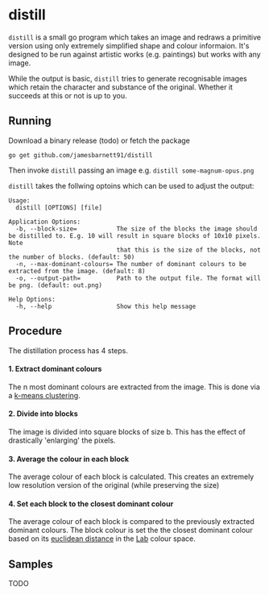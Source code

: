 # distill

`distill` is a small go program which takes an image and redraws a primitive version using only extremely simplified shape and colour informaion. It's designed to be run against artistic works (e.g. paintings) but works with any image.

While the output is basic, `distill` tries to generate recognisable images which retain the character and substance of the original. Whether it succeeds at this or not is up to you. 

## Running
Download a binary release (todo) or fetch the package
```
go get github.com/jamesbarnett91/distill
```
Then invoke `distill` passing an image e.g. `distill some-magnum-opus.png`

`distill` takes the follwing optoins which can be used to adjust the output:
```
Usage:
  distill [OPTIONS] [file]

Application Options:
  -b, --block-size=           The size of the blocks the image should be distilled to. E.g. 10 will result in square blocks of 10x10 pixels. Note
                              that this is the size of the blocks, not the number of blocks. (default: 50)
  -n, --max-dominant-colours= The number of dominant colours to be extracted from the image. (default: 8)
  -o, --output-path=          Path to the output file. The format will be png. (default: out.png)

Help Options:
  -h, --help                  Show this help message

```


## Procedure
The distillation process has 4 steps. 
#### 1. Extract dominant colours
The n most dominant colours are extracted from the image. This is done via a [k-means clustering](https://en.wikipedia.org/wiki/K-means_clustering). 
#### 2. Divide into blocks
The image is divided into square blocks of size b. This has the effect of drastically 'enlarging' the pixels.
#### 3. Average the colour in each block
The average colour of each block is calculated. This creates an extremely low resolution version of the original (while preserving the size)
#### 4. Set each block to the closest dominant colour
The average colour of each block is compared to the previously extracted dominant colours. The block colour is set the the closest dominant colour based on its [euclidean distance](https://en.wikipedia.org/wiki/Euclidean_distance) in the [Lab](https://en.wikipedia.org/wiki/CIELAB_color_space) colour space.

## Samples
TODO
